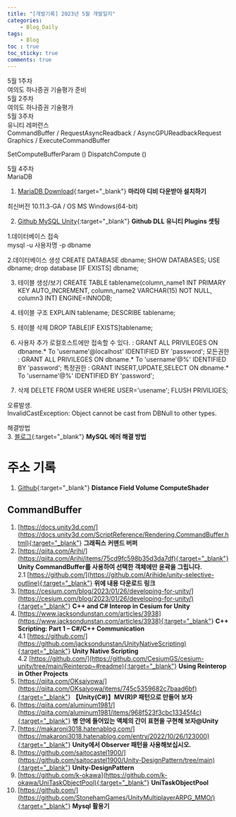 ```yaml
---
title: "[개발기록] 2023년 5월 개발일지"
categories:
    - Blog_Daily
tags:
    - Blog
toc : true
toc_sticky: true
comments: true
---
```


<div class="notice--info" markdown="1">
5월 1주차<br>
여의도 하나증권 기술평가 준비
</div>

<div class="notice--info" markdown="1">
5월 2주차<br>
여의도 하나증권 기술평가
</div>

<div class="notice--info" markdown="1">
5월 3주차<br>
유니티 레퍼런스<br>
CommandBuffer / RequestAsyncReadback / AsyncGPUReadbackRequest
Graphics / ExecuteCommandBuffer

SetComputeBufferParam ()
DispatchCompute ()
</div>

<div class="notice--info" markdown="1">
5월 4주차<br>
MariaDB<br>

1. [MariaDB Download](https://mariadb.com/ko/downloads/){:target="_blank"} **마리아 디비 다운받아 설치하기**<br>

최신버전 10.11.3-GA / OS MS Windows(64-bit)<br>

2. [Github MySQL Unity](https://github.com/Uncle-Uee/mysql-unity){:target="_blank"} **Github DLL 유니티 Plugins 셋팅**<br>

1.데이터베이스 접속<br>
mysql -u 사용자명 -p dbname<br>

2.데이터베이스 생성
CREATE DATABASE dbname;
SHOW DATABASES;
USE dbname;
drop database [IF EXISTS] dbname;

3. 테이블 생성/보기
CREATE TABLE tablename(column_name1 INT PRIMARY KEY AUTO_INCREMENT, column_name2 VARCHAR(15) NOT NULL, column3 INT) ENGINE=INNODB;

4. 테이블 구조
EXPLAIN tablename;
DESCRIBE tablename;

5. 테이블 삭제
DROP TABLE[IF EXISTS]tablename;

6. 사용자 추가
로컬호스트에만 접속할 수 있다. : GRANT ALL PRIVILEGES ON dbname.* To 'username'@localhost' IDENTIFIED BY 'password';
모든권한 : GRANT ALL PRIVILEGES ON dbname.* To 'username'@%' IDENTIFIED BY 'password';
특정권한 : GRANT INSERT,UPDATE,SELECT ON dbname.* To 'username'@%' IDENTIFIED BY 'password'; <br>

7. 삭제
DELETE FROM USER WHERE USER='usename';
FLUSH PRIVILIGES;

오류발생.<br>
InvalidCastException: Object cannot be cast from DBNull to other types.<br>

해결방법 <br>
3. [블로그](https://ckbcorp.tistory.com/1284){:target="_blank"} **MySQL 에러 해결 방법**<br>

</div>

# 주소 기록
1. [Github](https://github.com/nicoell/AnSim-Swarm-Intelligence){:target="_blank"} **Distance Field Volume ComputeShader**<br>

## CommandBuffer
1. [https://docs.unity3d.com/](https://docs.unity3d.com/ScriptReference/Rendering.CommandBuffer.html){:target="_blank"} **그래픽스 커맨드 버퍼**<br>
2. [https://qiita.com/Arihi/](https://qiita.com/Arihi/items/75cd9fc598b35d3da7df){:target="_blank"} **Unity CommandBuffer를 사용하여 선택한 객체에만 윤곽을 그립니다.**<br>
  2.1 [https://github.com/](https://github.com/Arihide/unity-selective-outline){:target="_blank"} **위에 내용 다운로드 링크**<br>
3. [https://cesium.com/blog/2023/01/26/developing-for-unity/](https://cesium.com/blog/2023/01/26/developing-for-unity/){:target="_blank"} **C++ and C# Interop in Cesium for Unity**<br>
4. [https://www.jacksondunstan.com/articles/3938](https://www.jacksondunstan.com/articles/3938){:target="_blank"} **C++ Scripting: Part 1 – C#/C++ Communication**<br>
  4.1 [https://github.com/](https://github.com/jacksondunstan/UnityNativeScripting){:target="_blank"} **Unity Native Scripting**<br>
  4.2 [https://github.com/](https://github.com/CesiumGS/cesium-unity/tree/main/Reinterop~#readme){:target="_blank"} **Using Reinterop in Other Projects**<br>
5. [https://qiita.com/OKsaiyowa/](https://qiita.com/OKsaiyowa/items/745c5359682c7baad6bf){:target="_blank"} **【Unity(C#)】MV(R)P 패턴으로 만들어 보자**<br>
6. [https://qiita.com/aluminum1981/](https://qiita.com/aluminum1981/items/968f523f3cbc13345f4c){:target="_blank"} **병 안에 들어있는 액체의 간이 표현을 구현해 보자 ​​@Unity**<br>
7. [https://makaroni3018.hatenablog.com/](https://makaroni3018.hatenablog.com/entry/2022/10/26/123000){:target="_blank"} **Unity에서 Observer 패턴을 사용해보십시오.**<br>
8. [https://github.com/saitocastel1900/](https://github.com/saitocastel1900/Unity-DesignPattern/tree/main){:target="_blank"} **Unity-DesignPattern**<br>
9. [https://github.com/k-okawa](https://github.com/k-okawa/UniTaskObjectPool){:target="_blank"} **UniTaskObjectPool**<br>
10. [https://github.com/](https://github.com/StonehamGames/UnityMultiplayerARPG_MMO/){:target="_blank"} **Mysql 활용기**<br>
